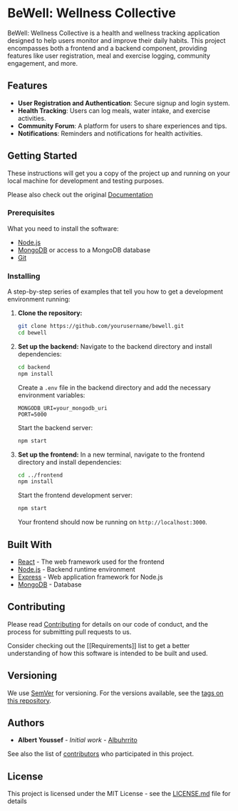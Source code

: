 # BeWell: Wellness Collective

BeWell: Wellness Collective is a health and wellness tracking application designed to help users monitor and improve their daily habits. This project encompasses both a frontend and a backend component, providing features like user registration, meal and exercise logging, community engagement, and more.

## Features

- **User Registration and Authentication**: Secure signup and login system.
- **Health Tracking**: Users can log meals, water intake, and exercise activities.
- **Community Forum**: A platform for users to share experiences and tips.
- **Notifications**: Reminders and notifications for health activities.

## Getting Started

These instructions will get you a copy of the project up and running on your local machine for development and testing purposes.

Please also check out the original [Documentation](Documentation.md)

### Prerequisites

What you need to install the software:

- [Node.js](https://nodejs.org/en/)
- [MongoDB](https://www.mongodb.com/try/download/community) or access to a MongoDB database
- [Git](https://git-scm.com/downloads)

### Installing

A step-by-step series of examples that tell you how to get a development environment running:

1. **Clone the repository:**
   ```sh
   git clone https://github.com/yourusername/bewell.git
   cd bewell
   ```

2. **Set up the backend:**
   Navigate to the backend directory and install dependencies:
   ```sh
   cd backend
   npm install
   ```
   Create a `.env` file in the backend directory and add the necessary environment variables:
   ```env
   MONGODB_URI=your_mongodb_uri
   PORT=5000
   ```

   Start the backend server:
   ```sh
   npm start
   ```

3. **Set up the frontend:**
   In a new terminal, navigate to the frontend directory and install dependencies:
   ```sh
   cd ../frontend
   npm install
   ```

   Start the frontend development server:
   ```sh
   npm start
   ```

   Your frontend should now be running on `http://localhost:3000`.

## Built With

- [React](https://reactjs.org/) - The web framework used for the frontend
- [Node.js](https://nodejs.org/) - Backend runtime environment
- [Express](https://expressjs.com/) - Web application framework for Node.js
- [MongoDB](https://www.mongodb.com/) - Database

## Contributing

Please read [Contributing](Contributing.md) for details on our code of conduct, and the process for submitting pull requests to us.

Consider checking out the [[Requirements]] list to get a better understanding of how this software is intended to be built and used.

## Versioning

We use [SemVer](http://semver.org/) for versioning. For the versions available, see the [tags on this repository](https://github.com/albuhrrito/bewell/tags).

## Authors

- **Albert Youssef** - *Initial work* - [Albuhrrito](https://github.com/albuhrrito)

See also the list of [contributors](https://github.com/albuhrrito/bewell/contributors) who participated in this project.

## License

This project is licensed under the MIT License - see the [LICENSE.md](License.md) file for details
